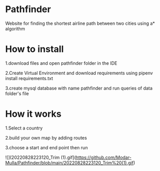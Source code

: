 # Pathfinder
Website for finding the shortest airline path between two cities using a* algorithm


# How to install

1.download files and open pathfinder folder in the IDE

2.Create Virtual Environment and download requirements using pipenv install requirements.txt

3.create mysql database with name pathfinder and run queries of data folder's file


# How it works

1.Select a country

2.build your own map by adding routes

3.choose a start and end point then run


![](20220828223120_Trim (1).gif](https://github.com/Modar-Mulla/Pathfinder/blob/main/20220828223120_Trim%20(1).gif)
